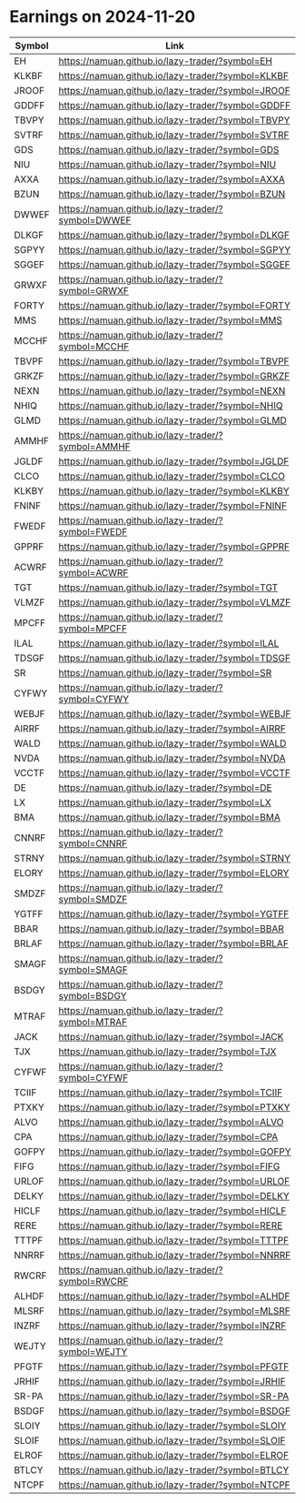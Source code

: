 # Earnings on 2024-11-20

| Symbol | Link |
| ---| --- |
| EH | https://namuan.github.io/lazy-trader/?symbol=EH |
| KLKBF | https://namuan.github.io/lazy-trader/?symbol=KLKBF |
| JROOF | https://namuan.github.io/lazy-trader/?symbol=JROOF |
| GDDFF | https://namuan.github.io/lazy-trader/?symbol=GDDFF |
| TBVPY | https://namuan.github.io/lazy-trader/?symbol=TBVPY |
| SVTRF | https://namuan.github.io/lazy-trader/?symbol=SVTRF |
| GDS | https://namuan.github.io/lazy-trader/?symbol=GDS |
| NIU | https://namuan.github.io/lazy-trader/?symbol=NIU |
| AXXA | https://namuan.github.io/lazy-trader/?symbol=AXXA |
| BZUN | https://namuan.github.io/lazy-trader/?symbol=BZUN |
| DWWEF | https://namuan.github.io/lazy-trader/?symbol=DWWEF |
| DLKGF | https://namuan.github.io/lazy-trader/?symbol=DLKGF |
| SGPYY | https://namuan.github.io/lazy-trader/?symbol=SGPYY |
| SGGEF | https://namuan.github.io/lazy-trader/?symbol=SGGEF |
| GRWXF | https://namuan.github.io/lazy-trader/?symbol=GRWXF |
| FORTY | https://namuan.github.io/lazy-trader/?symbol=FORTY |
| MMS | https://namuan.github.io/lazy-trader/?symbol=MMS |
| MCCHF | https://namuan.github.io/lazy-trader/?symbol=MCCHF |
| TBVPF | https://namuan.github.io/lazy-trader/?symbol=TBVPF |
| GRKZF | https://namuan.github.io/lazy-trader/?symbol=GRKZF |
| NEXN | https://namuan.github.io/lazy-trader/?symbol=NEXN |
| NHIQ | https://namuan.github.io/lazy-trader/?symbol=NHIQ |
| GLMD | https://namuan.github.io/lazy-trader/?symbol=GLMD |
| AMMHF | https://namuan.github.io/lazy-trader/?symbol=AMMHF |
| JGLDF | https://namuan.github.io/lazy-trader/?symbol=JGLDF |
| CLCO | https://namuan.github.io/lazy-trader/?symbol=CLCO |
| KLKBY | https://namuan.github.io/lazy-trader/?symbol=KLKBY |
| FNINF | https://namuan.github.io/lazy-trader/?symbol=FNINF |
| FWEDF | https://namuan.github.io/lazy-trader/?symbol=FWEDF |
| GPPRF | https://namuan.github.io/lazy-trader/?symbol=GPPRF |
| ACWRF | https://namuan.github.io/lazy-trader/?symbol=ACWRF |
| TGT | https://namuan.github.io/lazy-trader/?symbol=TGT |
| VLMZF | https://namuan.github.io/lazy-trader/?symbol=VLMZF |
| MPCFF | https://namuan.github.io/lazy-trader/?symbol=MPCFF |
| ILAL | https://namuan.github.io/lazy-trader/?symbol=ILAL |
| TDSGF | https://namuan.github.io/lazy-trader/?symbol=TDSGF |
| SR | https://namuan.github.io/lazy-trader/?symbol=SR |
| CYFWY | https://namuan.github.io/lazy-trader/?symbol=CYFWY |
| WEBJF | https://namuan.github.io/lazy-trader/?symbol=WEBJF |
| AIRRF | https://namuan.github.io/lazy-trader/?symbol=AIRRF |
| WALD | https://namuan.github.io/lazy-trader/?symbol=WALD |
| NVDA | https://namuan.github.io/lazy-trader/?symbol=NVDA |
| VCCTF | https://namuan.github.io/lazy-trader/?symbol=VCCTF |
| DE | https://namuan.github.io/lazy-trader/?symbol=DE |
| LX | https://namuan.github.io/lazy-trader/?symbol=LX |
| BMA | https://namuan.github.io/lazy-trader/?symbol=BMA |
| CNNRF | https://namuan.github.io/lazy-trader/?symbol=CNNRF |
| STRNY | https://namuan.github.io/lazy-trader/?symbol=STRNY |
| ELORY | https://namuan.github.io/lazy-trader/?symbol=ELORY |
| SMDZF | https://namuan.github.io/lazy-trader/?symbol=SMDZF |
| YGTFF | https://namuan.github.io/lazy-trader/?symbol=YGTFF |
| BBAR | https://namuan.github.io/lazy-trader/?symbol=BBAR |
| BRLAF | https://namuan.github.io/lazy-trader/?symbol=BRLAF |
| SMAGF | https://namuan.github.io/lazy-trader/?symbol=SMAGF |
| BSDGY | https://namuan.github.io/lazy-trader/?symbol=BSDGY |
| MTRAF | https://namuan.github.io/lazy-trader/?symbol=MTRAF |
| JACK | https://namuan.github.io/lazy-trader/?symbol=JACK |
| TJX | https://namuan.github.io/lazy-trader/?symbol=TJX |
| CYFWF | https://namuan.github.io/lazy-trader/?symbol=CYFWF |
| TCIIF | https://namuan.github.io/lazy-trader/?symbol=TCIIF |
| PTXKY | https://namuan.github.io/lazy-trader/?symbol=PTXKY |
| ALVO | https://namuan.github.io/lazy-trader/?symbol=ALVO |
| CPA | https://namuan.github.io/lazy-trader/?symbol=CPA |
| GOFPY | https://namuan.github.io/lazy-trader/?symbol=GOFPY |
| FIFG | https://namuan.github.io/lazy-trader/?symbol=FIFG |
| URLOF | https://namuan.github.io/lazy-trader/?symbol=URLOF |
| DELKY | https://namuan.github.io/lazy-trader/?symbol=DELKY |
| HICLF | https://namuan.github.io/lazy-trader/?symbol=HICLF |
| RERE | https://namuan.github.io/lazy-trader/?symbol=RERE |
| TTTPF | https://namuan.github.io/lazy-trader/?symbol=TTTPF |
| NNRRF | https://namuan.github.io/lazy-trader/?symbol=NNRRF |
| RWCRF | https://namuan.github.io/lazy-trader/?symbol=RWCRF |
| ALHDF | https://namuan.github.io/lazy-trader/?symbol=ALHDF |
| MLSRF | https://namuan.github.io/lazy-trader/?symbol=MLSRF |
| INZRF | https://namuan.github.io/lazy-trader/?symbol=INZRF |
| WEJTY | https://namuan.github.io/lazy-trader/?symbol=WEJTY |
| PFGTF | https://namuan.github.io/lazy-trader/?symbol=PFGTF |
| JRHIF | https://namuan.github.io/lazy-trader/?symbol=JRHIF |
| SR-PA | https://namuan.github.io/lazy-trader/?symbol=SR-PA |
| BSDGF | https://namuan.github.io/lazy-trader/?symbol=BSDGF |
| SLOIY | https://namuan.github.io/lazy-trader/?symbol=SLOIY |
| SLOIF | https://namuan.github.io/lazy-trader/?symbol=SLOIF |
| ELROF | https://namuan.github.io/lazy-trader/?symbol=ELROF |
| BTLCY | https://namuan.github.io/lazy-trader/?symbol=BTLCY |
| NTCPF | https://namuan.github.io/lazy-trader/?symbol=NTCPF |
